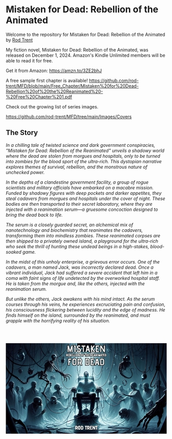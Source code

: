 # Mistaken for Dead: Rebellion of the Animated

Welcome to the repository for Mistaken for Dead: Rebellion of the Animated by <a href="https://amazon.com/author/rodtrent" target="_blank">Rod Trent</a>

My fiction novel, Mistaken for Dead: Rebellion of the Animated, was released on December 1, 2024. Amazon's Kindle Unlimited members will be able to read it for free.

Get it from Amazon: https://amzn.to/3ZE2bhJ 

A free sample first chapter is available!  https://github.com/rod-trent/MFD/blob/main/Free_Chapter/Mistaken%20for%20Dead-Rebellion%20of%20the%20Reanimated%20-%20Free%20Chapter%201.pdf

Check out the growing list of series images.

https://github.com/rod-trent/MFD/tree/main/Images/Covers

## The Story

_In a chilling tale of twisted science and dark government conspiracies, "Mistaken for Dead: Rebellion of the Reanimated" unveils a shadowy world where the dead are stolen from morgues and hospitals, only to be turned into zombies for the blood sport of the ultra-rich. This dystopian narrative explores themes of survival, rebellion, and the monstrous nature of unchecked power._

_In the depths of a clandestine government facility, a group of rogue scientists and military officials have embarked on a macabre mission. Funded by shadowy figures with deep pockets and darker appetites, they steal cadavers from morgues and hospitals under the cover of night. These bodies are then transported to their secret laboratory, where they are injected with a reanimation serum—a gruesome concoction designed to bring the dead back to life._

_The serum is a closely guarded secret, an alchemical mix of nanotechnology and biochemistry that reanimates the cadavers, transforming them into mindless zombies. These reanimated corpses are then shipped to a privately owned island, a playground for the ultra-rich who seek the thrill of hunting these undead beings in a high-stakes, blood-soaked game._

_In the midst of this unholy enterprise, a grievous error occurs. One of the cadavers, a man named Jack, was incorrectly declared dead. Once a vibrant individual, Jack had suffered a severe accident that left him in a coma with faint signs of life undetected by the overworked hospital staff. He is taken from the morgue and, like the others, injected with the reanimation serum._

_But unlike the others, Jack awakens with his mind intact. As the serum courses through his veins, he experiences excruciating pain and confusion, his consciousness flickering between lucidity and the edge of madness. He finds himself on the island, surrounded by the reanimated, and must grapple with the horrifying reality of his situation._

<br><br>

<p align="center"><img src="https://github.com/rod-trent/MFD/blob/main/Images/Book_Cover_Small.png"></center></p>
